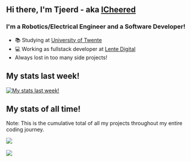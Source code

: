 ## Hi there, I'm Tjeerd - aka [ICheered](https://icheered.nl/)

### I'm a Robotics/Electrical Engineer and a Software Developer!

- 📚 Studying at [University of Twente](https://www.utwente.nl/en/)
- 💻 Working as fullstack developer at [Lente Digital](https://lentedigital.nl/)
- Always lost in too many side projects!

## My stats last week!

[![My stats last week!](https://github-readme-stats.vercel.app/api/wakatime?username=@icheered&theme=dark&langs_count=5)](https://github.com/icheered)

## My stats of all time!

Note: This is the cumulative total of all my projects throughout my entire coding journey.

<a href="https://github.com/icheered">
<img align="center" src="https://github-readme-stats-nine-delta-35.vercel.app/api/top-langs/?username=icheered&theme=dark&langs_count=10&hide=perl,scss,java,objective-c,jupyter notebook&layout=compact&size_weight=1&count_weight=0" />
</a>
<br/>
<br/>
<a href="https://github.com/icheered">
  <img align="center" src="https://github-readme-stats-nine-delta-35.vercel.app/api?username=icheered&theme=dark&show_icons=true&hide=stars&include_all_commits=true&count_private=true" />
</a>

<!--
**icheered/icheered** is a ✨ _special_ ✨ repository because its `README.md` (this file) appears on your GitHub profile.

Here are some ideas to get you started:

- 🔭 I’m currently working on ...
- 🌱 I’m currently learning ...
- 👯 I’m looking to collaborate on ...
- 🤔 I’m looking for help with ...
- 💬 Ask me about ...
- 📫 How to reach me: ...
- 😄 Pronouns: ...
- ⚡ Fun fact: ...
-->
